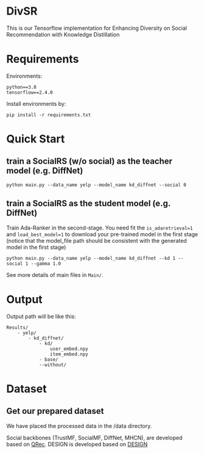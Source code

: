 # DivSR

This is our Tensorflow implementation for Enhancing Diversity on Social Recommendation with Knowledge Distillation

# Requirements
Environments:
```
python==3.8
tensorflow==2.4.0
```
Install environments by:
```
pip install -r requirements.txt
```


# Quick Start

## train a SocialRS (w/o social) as the teacher model (e.g. DiffNet)
```
python main.py --data_name yelp --model_name kd_diffnet --social 0
```

## train a SocialRS as the student model (e.g. DiffNet)

Train Ada-Ranker in the second-stage.
You need fit the `is_adaretrieval=1` and `load_best_model=1` to download your pre-trained model in the first stage
(notice that the model_file path should be consistent with the generated model in the first stage)

```
python main.py --data_name yelp --model_name kd_diffnet --kd 1 --social 1 --gamma 1.0
```

See more details of main files in `Main/`.

# Output
Output path will be like this:
```
Results/
    - yelp/
        - kd_diffnet/
            - kd/
                user_embed.npy
                item_embed.npy
            - base/
            --without/
```

# Dataset
## Get our prepared dataset
We have placed the processed data in the /data directory.

Social backbones (TrustMF, SocialMF, DiffNet, MHCN), are developed based on [QRec](https://github.com/Coder-Yu/QRec).
DESIGN is developed based on [DESIGN](https://www.dropbox.com/s/uqmsr67wqurpnre/Supplementary%20Material.zip?dl=0)
